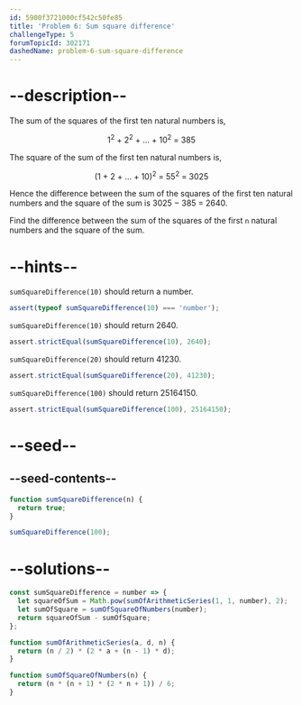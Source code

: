 ```yaml
---
id: 5900f3721000cf542c50fe85
title: 'Problem 6: Sum square difference'
challengeType: 5
forumTopicId: 302171
dashedName: problem-6-sum-square-difference
---
```


# --description--

The sum of the squares of the first ten natural numbers is,

<div style='text-align: center;'>1<sup>2</sup> + 2<sup>2</sup> + ... + 10<sup>2</sup> = 385</div>

The square of the sum of the first ten natural numbers is,

<div style='text-align: center;'>(1 + 2 + ... + 10)<sup>2</sup> = 55<sup>2</sup> = 3025</div>

Hence the difference between the sum of the squares of the first ten natural numbers and the square of the sum is 3025 − 385 = 2640.

Find the difference between the sum of the squares of the first `n` natural numbers and the square of the sum.

# --hints--

`sumSquareDifference(10)` should return a number.

```js
assert(typeof sumSquareDifference(10) === 'number');
```

`sumSquareDifference(10)` should return 2640.

```js
assert.strictEqual(sumSquareDifference(10), 2640);
```

`sumSquareDifference(20)` should return 41230.

```js
assert.strictEqual(sumSquareDifference(20), 41230);
```

`sumSquareDifference(100)` should return 25164150.

```js
assert.strictEqual(sumSquareDifference(100), 25164150);
```

# --seed--

## --seed-contents--

```js
function sumSquareDifference(n) {
  return true;
}

sumSquareDifference(100);
```

# --solutions--

```js
const sumSquareDifference = number => {
  let squareOfSum = Math.pow(sumOfArithmeticSeries(1, 1, number), 2);
  let sumOfSquare = sumOfSquareOfNumbers(number);
  return squareOfSum - sumOfSquare;
};

function sumOfArithmeticSeries(a, d, n) {
  return (n / 2) * (2 * a + (n - 1) * d);
}

function sumOfSquareOfNumbers(n) {
  return (n * (n + 1) * (2 * n + 1)) / 6;
}
```
